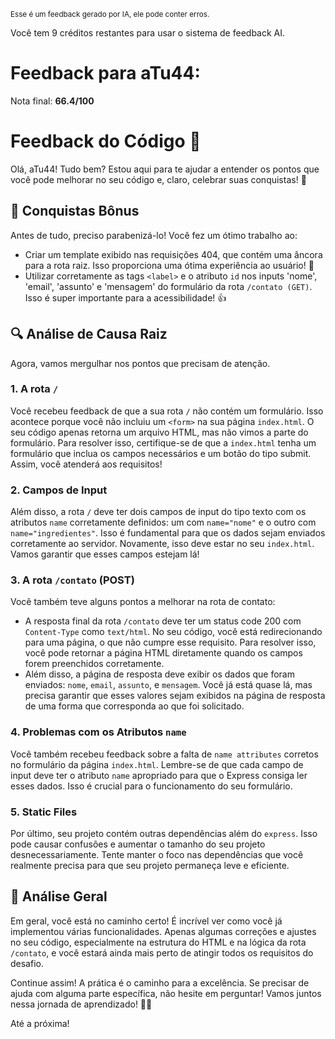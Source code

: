<sup>Esse é um feedback gerado por IA, ele pode conter erros.</sup>

Você tem 9 créditos restantes para usar o sistema de feedback AI.

# Feedback para aTu44:

Nota final: **66.4/100**

# Feedback do Código 🚀

Olá, aTu44! Tudo bem? Estou aqui para te ajudar a entender os pontos que você pode melhorar no seu código e, claro, celebrar suas conquistas! 🎉

## 🌟 Conquistas Bônus

Antes de tudo, preciso parabenizá-lo! Você fez um ótimo trabalho ao:
- Criar um template exibido nas requisições 404, que contém uma âncora para a rota raiz. Isso proporciona uma ótima experiência ao usuário! 👏
- Utilizar corretamente as tags `<label>` e o atributo `id` nos inputs 'nome', 'email', 'assunto' e 'mensagem' do formulário da rota `/contato (GET)`. Isso é super importante para a acessibilidade! 👍

## 🔍 Análise de Causa Raiz

Agora, vamos mergulhar nos pontos que precisam de atenção. 

### 1. A rota `/`

Você recebeu feedback de que a sua rota `/` não contém um formulário. Isso acontece porque você não incluiu um `<form>` na sua página `index.html`. O seu código apenas retorna um arquivo HTML, mas não vimos a parte do formulário. Para resolver isso, certifique-se de que a `index.html` tenha um formulário que inclua os campos necessários e um botão do tipo submit. Assim, você atenderá aos requisitos!

### 2. Campos de Input

Além disso, a rota `/` deve ter dois campos de input do tipo texto com os atributos `name` corretamente definidos: um com `name="nome"` e o outro com `name="ingredientes"`. Isso é fundamental para que os dados sejam enviados corretamente ao servidor. Novamente, isso deve estar no seu `index.html`. Vamos garantir que esses campos estejam lá!

### 3. A rota `/contato` (POST)

Você também teve alguns pontos a melhorar na rota de contato:
- A resposta final da rota `/contato` deve ter um status code 200 com `Content-Type` como `text/html`. No seu código, você está redirecionando para uma página, o que não cumpre esse requisito. Para resolver isso, você pode retornar a página HTML diretamente quando os campos forem preenchidos corretamente.
- Além disso, a página de resposta deve exibir os dados que foram enviados: `nome`, `email`, `assunto`, e `mensagem`. Você já está quase lá, mas precisa garantir que esses valores sejam exibidos na página de resposta de uma forma que corresponda ao que foi solicitado.

### 4. Problemas com os Atributos `name`

Você também recebeu feedback sobre a falta de `name attributes` corretos no formulário da página `index.html`. Lembre-se de que cada campo de input deve ter o atributo `name` apropriado para que o Express consiga ler esses dados. Isso é crucial para o funcionamento do seu formulário.

### 5. Static Files

Por último, seu projeto contém outras dependências além do `express`. Isso pode causar confusões e aumentar o tamanho do seu projeto desnecessariamente. Tente manter o foco nas dependências que você realmente precisa para que seu projeto permaneça leve e eficiente.

## 🎉 Análise Geral

Em geral, você está no caminho certo! É incrível ver como você já implementou várias funcionalidades. Apenas algumas correções e ajustes no seu código, especialmente na estrutura do HTML e na lógica da rota `/contato`, e você estará ainda mais perto de atingir todos os requisitos do desafio.

Continue assim! A prática é o caminho para a excelência. Se precisar de ajuda com alguma parte específica, não hesite em perguntar! Vamos juntos nessa jornada de aprendizado! 🚀💪

Até a próxima!